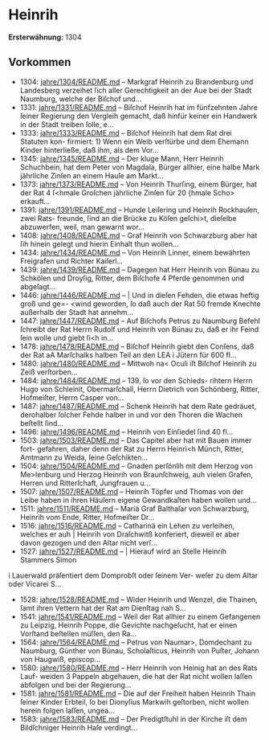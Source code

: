 # Heinrih

**Ersterwähnung:** 1304

## Vorkommen
- 1304: [jahre/1304/README.md](../jahre/1304/README.md) – Markgraf Heinrih zu Brandenburg und Landesberg
verzeihet ſich aller Gerechtigkeit an der Aue bei der Stadt
Naumburg, welche der Biſchof und...
- 1331: [jahre/1331/README.md](../jahre/1331/README.md) – Biſchof Heinrih hat im fünfzehnten Jahre ſeiner
Regierung den Vergleih gemacht, daß hinfür keiner ein
Handwerk in der Stadt treiben ſolle, e...
- 1333: [jahre/1333/README.md](../jahre/1333/README.md) – Biſchof Heinrih hat dem Rat drei Statuten kon-
firmiert: 1) Wenn ein Weib verſtürbe und dem Ehemann
Kinder hinterließe, daß ihm, als dem Vor...
- 1345: [jahre/1345/README.md](../jahre/1345/README.md) – Der kluge Mann, Herr Heinrih Schuchbein, hat dem
Peter von Magdala, Bürger allhier, eine halbe Mark
jährliche Zinſen an einem Hauſe am Markt...
- 1373: [jahre/1373/README.md](../jahre/1373/README.md) – Von Heinrih Thurſing, einem Bürger, hat der Rat
4 ſ<hmale Groſchen jährliche Zinſen für 20 {hmale Scho>
erkauft...
- 1391: [jahre/1391/README.md](../jahre/1391/README.md) – Hunde Leiſering und Heinrih Rockhauſen, zwei Rats-
freunde, ſind an die Brücke zu Köſen geſchi>t, dieſelbe
abzuwerfen, weil, man gewarnt wor...
- 1408: [jahre/1408/README.md](../jahre/1408/README.md) – Graf Heinrih von Schwarzburg aber hat
ſih hinein gelegt und hierin Einhalt thun wollen...
- 1434: [jahre/1434/README.md](../jahre/1434/README.md) – Von Heinrih Linner, einem bewährten Freigrafen
und Richter Kaiſerl...
- 1439: [jahre/1439/README.md](../jahre/1439/README.md) – Dagegen
hat Herr Heinrih von Bünau zu Schkölen und Droyſig,
Ritter, dem Biſchofe 4 Pferde genommen und abgeſagt...
- 1446: [jahre/1446/README.md](../jahre/1446/README.md) – |
Und in dieſen Fehden, die etwas heftig groß und ge=-
\<wind geworden, ſo daß auch der Rat 50 fremde Knechte
außerhalb der Stadt hat annehm...
- 1447: [jahre/1447/README.md](../jahre/1447/README.md) – Auf Biſchofs Petrus zu Naumburg Befehl ſchreibt
der Rat Herrn Rudolf und Heinrih von Bünau zu, daß
er ihr Feind ſein wolle und giebt ſi<h in...
- 1478: [jahre/1478/README.md](../jahre/1478/README.md) – Biſchof Heinrih giebt den Conſens, daß der Rat
aA Marſchalks halben Teil an den LEA
i Jütern für 600 fl...
- 1480: [jahre/1480/README.md](../jahre/1480/README.md) – Mittwoh na< Oculi iſt Biſchof Heinrih zu Zeiß
verſtorben...
- 1484: [jahre/1484/README.md](../jahre/1484/README.md) – 139, ſo vor den Schieds-
rihtern Herrn Hugo von Schleinit, Obermarſchall, Herrn
Dietrich von Schönberg, Ritter, Hofmeiſter, Herrn Casper
von...
- 1487: [jahre/1487/README.md](../jahre/1487/README.md) – Schenk Heinrih hat dem Rate gedräuet, derohalber
ſolcher Fehde halber in und vor den Thoren die Wachen
beſtellt ſind...
- 1496: [jahre/1496/README.md](../jahre/1496/README.md) – Heinrih von Einſiedel ſind 40 fl...
- 1503: [jahre/1503/README.md](../jahre/1503/README.md) – Das Capitel aber hat mit Bauen immer fort-
gefahren, daher denn der Rat zu Herrn Heinri<h Münch,
Ritter, Amtmann zu Weida, ſeine Geſchikten...
- 1504: [jahre/1504/README.md](../jahre/1504/README.md) – Gnaden perſönlih mit dem Herzog von Me>lenburg und
Herzog Heinrih von Braunſchweig, auh vielen Grafen,
Herren und Ritterſchaft, Jungfrauen u...
- 1507: [jahre/1507/README.md](../jahre/1507/README.md) – Heinrih Töpfer und Thomas von der Leibe haben
in ihren Häuſern eigene Gewandkaſten haben wollen und...
- 1511: [jahre/1511/README.md](../jahre/1511/README.md) – Mariä Graf
Balthaſar von Schwarzburg, Heinrih vom Ende, Ritter,
Hofmeiſter Dr...
- 1516: [jahre/1516/README.md](../jahre/1516/README.md) – Catharinä ein Lehen zu verleihen, welches er auh |
Heinrih von Draſchwitß konferiert, dieweil er aber davon
gezogen und den Altar nicht verſ...
- 1527: [jahre/1527/README.md](../jahre/1527/README.md) – | Hierauf wird an Stelle Heinrih Stammers Simon

i Lauerwald präſentiert dem Domprobſt oder ſeinem Ver-
weſer zu dem Altar oder Vicarei S...
- 1528: [jahre/1528/README.md](../jahre/1528/README.md) – Wider Heinrih und Wenzel, die Thainen, ſamt ihren
Vettern hat der Rat am Dienſtag nah S...
- 1541: [jahre/1541/README.md](../jahre/1541/README.md) – Weil der Rat allhier zu einem Gefangenen zu Leipzig,
Heinrih Poppe, die Gevichte nachgeſucht, hat er einen
Vorſtand beſtellen müſſen, den Ra...
- 1564: [jahre/1564/README.md](../jahre/1564/README.md) – Petrus von Naumar>, Domdechant zu Naumburg, Günther
von Bünau, Scholaſticus, Heinrih von Puſter, Johann
von Haugwiß, episcop...
- 1580: [jahre/1580/README.md](../jahre/1580/README.md) – Herr Heinrih von Heinig hat an des Rats Lauf-
weiden 3 Pappeln abgehauen, die hat der Rat nicht
wollen laſſen abfolgen und bei der Regierung...
- 1581: [jahre/1581/README.md](../jahre/1581/README.md) – Die auf der Freiheit haben Heinrih Thain ſeiner
Kinder Erbteil, ſo bei Dionyſius Markwih geſtorben, nicht
wollen herein folgen laſſen, ungea...
- 1583: [jahre/1583/README.md](../jahre/1583/README.md) – Der Predigtſtuhl in der Kirche iſt dem Bildſchniger
Heinrih Haſe verdingt...
